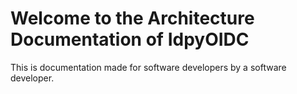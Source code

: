 # Welcome to the Architecture Documentation of IdpyOIDC

This is documentation made for software developers by a software developer. 
